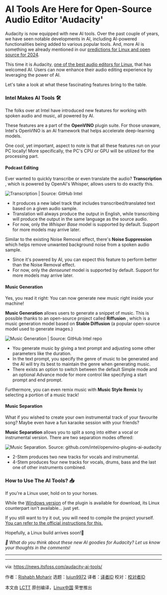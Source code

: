 [#]: subject: "AI Tools Are Here for Open-Source Audio Editor 'Audacity'"
[#]: via: "https://news.itsfoss.com/audacity-ai-tools/"
[#]: author: "Rishabh Moharir https://news.itsfoss.com/author/rishabh/"
[#]: collector: "lujun9972/lctt-scripts-1700446145"
[#]: translator: "geekpi"
[#]: reviewer: " "
[#]: publisher: " "
[#]: url: " "

AI Tools Are Here for Open-Source Audio Editor 'Audacity'
======
Audacity is now equipped with new AI tools.
Over the past couple of years, we have seen notable developments in AI, including AI-powered functionalities being added to various popular tools. And, more AI is something we already mentioned in our [predictions for Linux and open source for 2024][1].

This time it is Audacity, [one of the best audio editors for Linux][2], that has welcomed AI. Users can now enhance their audio editing experience by leveraging the power of AI.

Let's take a look at what these fascinating features bring to the table.

### Intel Makes AI Tools 🛠️

The folks over at Intel have introduced new features for working with spoken audio and music, all powered by AI.

These features are a part of the **OpenVINO** plugin suite. For those unaware, Intel's OpenVINO is an AI framework that helps accelerate deep-learning models.

One cool, yet important, aspect to note is that all these features run on your PC locally! More specifically, the PC's CPU or GPU will be utilized for the processing part.

#### Podcast Editing

Ever wanted to quickly transcribe or even translate the audio?
**Transcription** , which is powered by OpenAI's Whisper, allows users to do exactly this.

![Transcription | Source: GitHub Intel][3]

  * It produces a new label track that includes transcribed/translated text based on a given audio sample.
  * Translation will always produce the output in English, while transcribing will produce the output in the same language as the source audio.
  * For now, only the _Whisper Base_ model is supported by default. Support for more models may arrive later.



Similar to the existing Noise Removal effect, there's **Noise Suppression** which helps remove unwanted background noise from a spoken audio sample.

  * Since it's powered by AI, you can expect this feature to perform better than the Noise Removal effect.
  * For now, only the _denseunet_ model is supported by default. Support for more models may arrive later.



#### Music Generation

Yes, you read it right: You can now generate new music right inside your machine!

**Music Generation** allows users to generate a snippet of music. This is possible thanks to an open-source project called **Riffusion** , which is a music generation model based on **Stable Diffusion** (a popular open-source model used to generate images.)

![Music Generation | Source: GitHub Intel repo][4]

  * You generate music by giving a text prompt and adjusting some other parameters like the duration.
  * In the text prompt, you specify the genre of music to be generated and the AI will try its best to maintain the genre when generating music.
  * There exists an option to switch between the default Simple mode and an optional Advance mode for more control like specifying a start prompt and end prompt.



Furthermore, you can even remix music with **Music Style Remix** by selecting a portion of a music track!

#### Music Separation

What if you wished to create your own instrumental track of your favourite song? Maybe even have a fun karaoke session with your friends?

**Music Separation** allows you to split a song into either a vocal or instrumental version. There are two separation modes offered:

![Music Separation. Source: github.com/intel/openvino-plugins-ai-audacity][5]

  * 2-Stem produces two new tracks for vocals and instrumental.
  * 4-Stem produces four new tracks for vocals, drums, bass and the last one of other instruments combined.



### How to Use The AI Tools? 📥

If you're a Linux user, hold on to your horses.

While the [Windows version][6] of the plugin is available for download, its Linux counterpart isn't available... just yet.

If you still want to try it out, you will need to compile the project yourself. [You can refer to the official instructions for this.][7]

Hopefully, a Linux build arrives soon!🤞

_💬 What do you think about these new AI goodies for Audacity? Let us know your thoughts in the comments!_

* * *

--------------------------------------------------------------------------------

via: https://news.itsfoss.com/audacity-ai-tools/

作者：[Rishabh Moharir][a]
选题：[lujun9972][b]
译者：[译者ID](https://github.com/译者ID)
校对：[校对者ID](https://github.com/校对者ID)

本文由 [LCTT](https://github.com/LCTT/TranslateProject) 原创编译，[Linux中国](https://linux.cn/) 荣誉推出

[a]: https://news.itsfoss.com/author/rishabh/
[b]: https://github.com/lujun9972
[1]: https://news.itsfoss.com/predictions-linux-open-source-2024/
[2]: https://itsfoss.com/best-audio-editors-linux/
[3]: https://github.com/intel/openvino-plugins-ai-audacity/raw/main/doc/feature_doc/whisper_transcription/properties.png
[4]: https://github.com/intel/openvino-plugins-ai-audacity/raw/main/doc/feature_doc/music_generation/simple_properties.png
[5]: https://github.com/intel/openvino-plugins-ai-audacity/raw/main/doc/feature_doc/music_separation/properties.png
[6]: https://github.com/intel/openvino-plugins-ai-audacity/releases
[7]: https://github.com/intel/openvino-plugins-ai-audacity/blob/main/doc/build_doc/linux/README.md
